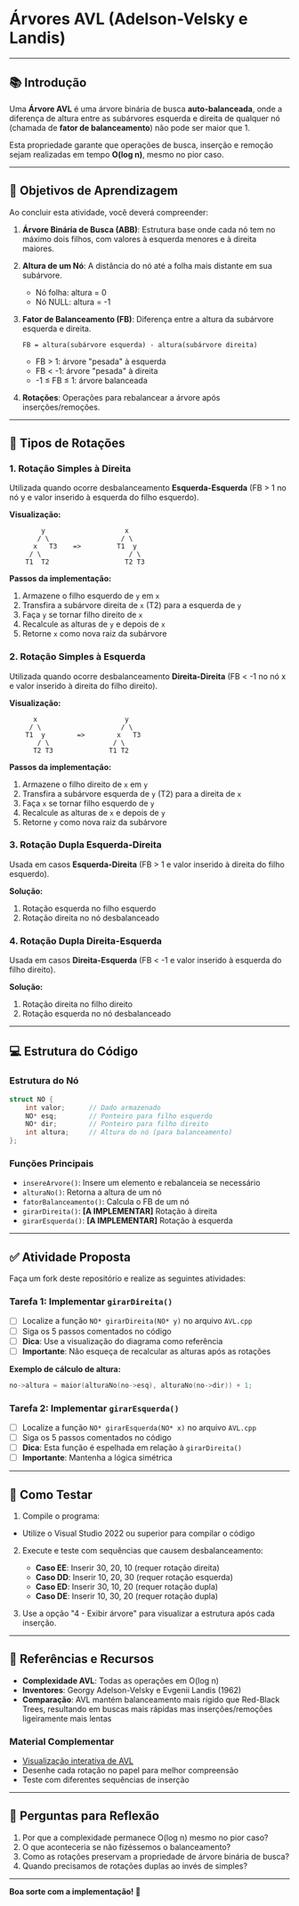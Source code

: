 # Árvores AVL (Adelson-Velsky e Landis)
---

## 📚 Introdução

Uma **Árvore AVL** é uma árvore binária de busca **auto-balanceada**, onde a diferença de altura entre as subárvores esquerda e direita de qualquer nó (chamada de **fator de balanceamento**) não pode ser maior que 1.

Esta propriedade garante que operações de busca, inserção e remoção sejam realizadas em tempo **O(log n)**, mesmo no pior caso.

---

## 🎯 Objetivos de Aprendizagem

Ao concluir esta atividade, você deverá compreender:

1. **Árvore Binária de Busca (ABB)**: Estrutura base onde cada nó tem no máximo dois filhos, com valores à esquerda menores e à direita maiores.

2. **Altura de um Nó**: A distância do nó até a folha mais distante em sua subárvore.
   - Nó folha: altura = 0
   - Nó NULL: altura = -1

3. **Fator de Balanceamento (FB)**: Diferença entre a altura da subárvore esquerda e direita.
   ```
   FB = altura(subárvore esquerda) - altura(subárvore direita)
   ```
   - FB > 1: árvore "pesada" à esquerda
   - FB < -1: árvore "pesada" à direita
   - -1 ≤ FB ≤ 1: árvore balanceada

4. **Rotações**: Operações para rebalancear a árvore após inserções/remoções.

---

## 🔄 Tipos de Rotações

### 1. Rotação Simples à Direita

Utilizada quando ocorre desbalanceamento **Esquerda-Esquerda** (FB > 1 no nó y e valor inserido à esquerda do filho esquerdo).

**Visualização:**
```
        y                    x
       / \                  / \
      x   T3    =>         T1  y
     / \                      / \
    T1  T2                   T2 T3
```

**Passos da implementação:**
1. Armazene o filho esquerdo de `y` em `x`
2. Transfira a subárvore direita de `x` (T2) para a esquerda de `y`
3. Faça `y` se tornar filho direito de `x`
4. Recalcule as alturas de `y` e depois de `x`
5. Retorne `x` como nova raiz da subárvore

### 2. Rotação Simples à Esquerda

Utilizada quando ocorre desbalanceamento **Direita-Direita** (FB < -1 no nó x e valor inserido à direita do filho direito).

**Visualização:**
```
      x                      y
     / \                    / \
    T1  y        =>        x   T3
       / \                / \
      T2 T3              T1 T2
```

**Passos da implementação:**
1. Armazene o filho direito de `x` em `y`
2. Transfira a subárvore esquerda de `y` (T2) para a direita de `x`
3. Faça `x` se tornar filho esquerdo de `y`
4. Recalcule as alturas de `x` e depois de `y`
5. Retorne `y` como nova raiz da subárvore

### 3. Rotação Dupla Esquerda-Direita

Usada em casos **Esquerda-Direita** (FB > 1 e valor inserido à direita do filho esquerdo).

**Solução:** 
1. Rotação esquerda no filho esquerdo
2. Rotação direita no nó desbalanceado

### 4. Rotação Dupla Direita-Esquerda

Usada em casos **Direita-Esquerda** (FB < -1 e valor inserido à esquerda do filho direito).

**Solução:**
1. Rotação direita no filho direito
2. Rotação esquerda no nó desbalanceado

---

## 💻 Estrutura do Código

### Estrutura do Nó
```cpp
struct NO {
    int valor;      // Dado armazenado
    NO* esq;        // Ponteiro para filho esquerdo
    NO* dir;        // Ponteiro para filho direito
    int altura;     // Altura do nó (para balanceamento)
};
```

### Funções Principais

- `insereArvore()`: Insere um elemento e rebalanceia se necessário
- `alturaNo()`: Retorna a altura de um nó
- `fatorBalanceamento()`: Calcula o FB de um nó
- `girarDireita()`: **[A IMPLEMENTAR]** Rotação à direita
- `girarEsquerda()`: **[A IMPLEMENTAR]** Rotação à esquerda

---

## ✅ Atividade Proposta

Faça um fork deste repositório e realize as seguintes atividades:

### Tarefa 1: Implementar `girarDireita()`

- [ ] Localize a função `NO* girarDireita(NO* y)` no arquivo `AVL.cpp`
- [ ] Siga os 5 passos comentados no código
- [ ] **Dica**: Use a visualização do diagrama como referência
- [ ] **Importante**: Não esqueça de recalcular as alturas após as rotações

**Exemplo de cálculo de altura:**
```cpp
no->altura = maior(alturaNo(no->esq), alturaNo(no->dir)) + 1;
```

### Tarefa 2: Implementar `girarEsquerda()`

- [ ] Localize a função `NO* girarEsquerda(NO* x)` no arquivo `AVL.cpp`
- [ ] Siga os 5 passos comentados no código
- [ ] **Dica**: Esta função é espelhada em relação à `girarDireita()`
- [ ] **Importante**: Mantenha a lógica simétrica

---

## 🧪 Como Testar

1. Compile o programa:
 - Utilize o Visual Studio 2022 ou superior para compilar o código


2. Execute e teste com sequências que causem desbalanceamento:
   - **Caso EE**: Inserir 30, 20, 10 (requer rotação direita)
   - **Caso DD**: Inserir 10, 20, 30 (requer rotação esquerda)
   - **Caso ED**: Inserir 30, 10, 20 (requer rotação dupla)
   - **Caso DE**: Inserir 10, 30, 20 (requer rotação dupla)

3. Use a opção "4 - Exibir árvore" para visualizar a estrutura após cada inserção.

---

## 📖 Referências e Recursos

- **Complexidade AVL**: Todas as operações em O(log n)
- **Inventores**: Georgy Adelson-Velsky e Evgenii Landis (1962)
- **Comparação**: AVL mantém balanceamento mais rígido que Red-Black Trees, resultando em buscas mais rápidas mas inserções/remoções ligeiramente mais lentas

### Material Complementar
- [Visualização interativa de AVL](https://www.cs.usfca.edu/~galles/visualization/AVLtree.html)
- Desenhe cada rotação no papel para melhor compreensão
- Teste com diferentes sequências de inserção

---

## 🤔 Perguntas para Reflexão

1. Por que a complexidade permanece O(log n) mesmo no pior caso?
2. O que aconteceria se não fizéssemos o balanceamento?
3. Como as rotações preservam a propriedade de árvore binária de busca?
4. Quando precisamos de rotações duplas ao invés de simples?

---

**Boa sorte com a implementação! 🚀**
